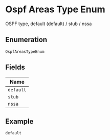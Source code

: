 
# Ospf Areas Type Enum

OSPF type, default (default) / stub / nssa

## Enumeration

`OspfAreasTypeEnum`

## Fields

| Name |
|  --- |
| `default` |
| `stub` |
| `nssa` |

## Example

```
default
```

